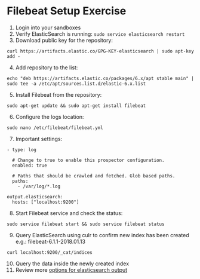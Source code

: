 # Filebeat Setup Exercise #

1. Login into your sandboxes
2. Verify ElasticSearch is running: ```sudo service elasticsearch restart```
3. Download public key for the repository:
  ```
  curl https://artifacts.elastic.co/GPG-KEY-elasticsearch | sudo apt-key add -
  ```
4. Add repository to the list:
  ```
  echo "deb https://artifacts.elastic.co/packages/6.x/apt stable main" | sudo tee -a /etc/apt/sources.list.d/elastic-6.x.list
  ```
5. Install Filebeat from the repository:
  ```
  sudo apt-get update && sudo apt-get install filebeat
  ```
6. Configure the logs location:
  ```
  sudo nano /etc/filebeat/filebeat.yml
  ```
7. Important settings:  
  ```
  - type: log

    # Change to true to enable this prospector configuration.
    enabled: true

    # Paths that should be crawled and fetched. Glob based paths.
    paths:
      - /var/log/*.log 

  output.elasticsearch:
    hosts: ["localhost:9200"]
  ```
8. Start Filebeat service and check the status:  
  ```
  sudo service filebeat start && sudo service filebeat status
  ```
9. Query ElasticSearch using culr to confirm new index has been created e.g.: filebeat-6.1.1-2018.01.13
  ```
  curl localhost:9200/_cat/indices
  ```
10. Query the data inside the newly created index
11. Review more <a href="https://www.elastic.co/guide/en/beats/filebeat/current/elasticsearch-output.html" target="_blank">options for elasticsearch output</a>
